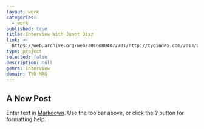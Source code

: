 ```yaml
---
layout: work
categories:
  - work
published: true
title: Interview With Junot Diaz
link: >-
  https://web.archive.org/web/20160804072701/http://tyoindex.com/2013/02/conversations-with-people-we-like-6-junot-diaz/
type: project
selected: false
description: null
genre: Interview
domain: TYO MAG
---
```



## A New Post

Enter text in [Markdown](http://daringfireball.net/projects/markdown/). Use the toolbar above, or click the **?** button for formatting help.
